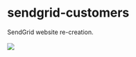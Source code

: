 # sendgrid-customers
SendGrid website re-creation.
<br><br>
<a href="https://jeffnewcomer.github.io/sendgrid-customers/"><img src="https://i.imgur.com/oBnNU9o.png"></a>
